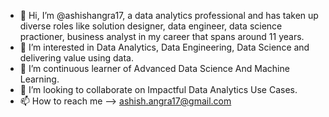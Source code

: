 - 👋 Hi, I’m @ashishangra17, a data analytics professional and has taken up diverse roles like solution designer, data engineer, 
     data science practioner, business analyst in my career that spans around 11 years.
- 👀 I’m interested in Data Analytics, Data Engineering, Data Science and delivering value using data.
- 🌱 I’m continuous learner of Advanced Data Science And Machine Learning.
- 💞️ I’m looking to collaborate on Impactful Data Analytics Use Cases.
- 📫 How to reach me --> ashish.angra17@gmail.com

<!---
ashishangra17/ashishangra17 is a ✨ special ✨ repository because its `README.md` (this file) appears on your GitHub profile.
You can click the Preview link to take a look at your changes.
--->
